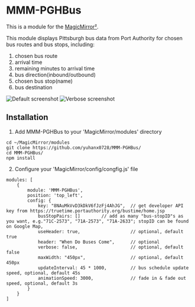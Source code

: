 # MMM-PGHBus
This is a module for the [MagicMirror²](https://github.com/MichMich/MagicMirror/).

This module displays Pittsburgh bus data from Port Authority for chosen bus routes and bus stops, including:
1. chosen bus route
2. arrival time
3. remaining minutes to arrival time
4. bus direction(inbound/outbound)
5. chosen bus stop(name)
6. bus destination

![Default screenshot](https://github.com/yuhanx0728/MMM-PGHBus/blob/master/default.png)
![Verbose screenshot](https://github.com/yuhanx0728/MMM-PGHBus/blob/master/verbose.png)

## Installation
1. Add MMM-PGHBus to your 'MagicMirror/modules' directory
```
cd ~/MagicMirror/modules
git clone https://github.com/yuhanx0728/MMM-PGHBus/
cd MMM-PGHBus/
npm install
```
2. Configure your 'MagicMirror/config/congfig.js' file
```
modules: [
    {
        module: 'MMM-PGHBus',
        position: 'top_left',
        config: {
            key: "8NAuMkVvD3kDkV6fJzFj4AhJG",  // get developer API key from https://truetime.portauthority.org/bustime/home.jsp
            busStopPairs: []        // add as many "bus-stopID"s as you want, e.g."71C-2573", "71A-2573", "71A-2633"; stopID can be found on Google Map, 
            useHeader: true,                   // optional, default true
            header: "When Do Buses Come",      // optional
            verbose: false,                    // optional, default false
            maxWidth: "450px",                 // optional, default 450px
            updateInterval: 45 * 1000,         // bus schedule update speed, optional, default 45s
            animationSpeed: 3000,              // fade in & fade out speed, optional, default 3s
        }
    }
]
```
